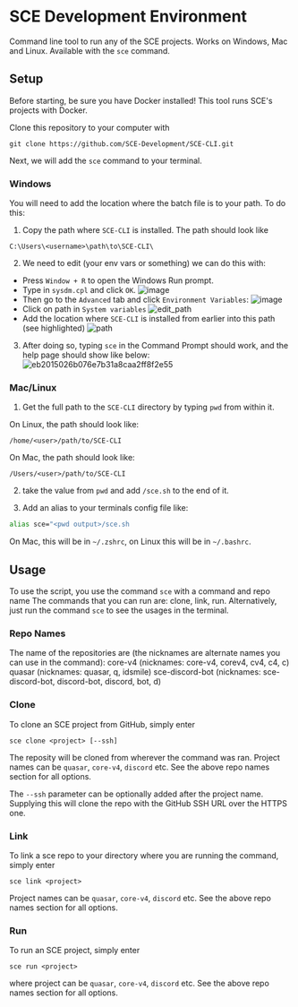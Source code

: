 # SCE Development Environment
Command line tool to run any of the SCE projects. Works on Windows, Mac and
 Linux. Available with the `sce` command.

## Setup
Before starting, be sure you have Docker installed! This tool
 runs SCE's projects with Docker.

Clone this repository to your computer with
```
git clone https://github.com/SCE-Development/SCE-CLI.git
```
Next, we will add the `sce` command to your terminal.

### Windows
You will need to add the location where the batch file is to your path. To do
 this:
1. Copy the path where `SCE-CLI` is installed. The path should look like
```
C:\Users\<username>\path\to\SCE-CLI\
```
2. We need to edit (your env vars or something) we can do this with:
- Press `Window + R` to open the Windows Run prompt.
- Type in `sysdm.cpl` and click `OK`.
![image](https://phoenixnap.com/kb/wp-content/uploads/2021/04/setting-environment-variables-in-windows-06.png)
- Then go to the `Advanced` tab and click `Environment Variables`:
![image](https://phoenixnap.com/kb/wp-content/uploads/2021/04/setting-environment-variables-in-windows-07.png)
- Click on path in `System variables`
![edit_path](https://user-images.githubusercontent.com/10038262/180634975-6a7c7947-5560-4df6-bd5a-3d8bda033c70.png)
- Add the location where `SCE-CLI` is installed from earlier into
 this path (see highlighted)
![path](https://user-images.githubusercontent.com/10038262/180634962-abd4ba91-30a2-47e7-8c50-4cc26a41b669.png)
3. After doing so, typing `sce` in the Command Prompt
 should work, and the help page should show like below:
![eb2015026b076e7b31a8caa2ff8f2e55](https://user-images.githubusercontent.com/10038262/180635207-2ea70c08-003f-4f59-95f8-35817bc6a51b.png)

### Mac/Linux
1. Get the full path to the `SCE-CLI` directory by typing `pwd` from within it.

On Linux, the path should look like:
```
/home/<user>/path/to/SCE-CLI
```

On Mac, the path should look like:
```
/Users/<user>/path/to/SCE-CLI
```

2. take the value from `pwd` and add `/sce.sh` to the end of it.

3. Add an alias to your terminals config file like:
```sh
alias sce="<pwd output>/sce.sh
```
On Mac, this will be in `~/.zshrc`, on Linux this will be in `~/.bashrc`.


## Usage
To use the script, you use the command `sce` with a command and repo name
The commands that you can run are: clone, link, run.
Alternatively, just run the command `sce` to see the usages in the terminal.
### Repo Names
The name of the repositories are (the nicknames are alternate names you can use in the command):
core-v4 (nicknames: core-v4, corev4, cv4, c4, c) 
quasar (nicknames: quasar, q, idsmile)
sce-discord-bot (nicknames: sce-discord-bot, discord-bot, discord, bot, d)

### Clone
To clone an SCE project from GitHub, simply enter
```
sce clone <project> [--ssh]
```
The reposity will be cloned from wherever the command was ran.
Project names can be `quasar`, `core-v4`, `discord` etc. See the above repo
 names section for all options.

The `--ssh` parameter can be optionally added after the project name.
 Supplying this will clone the repo with the GitHub SSH URL over the
 HTTPS one.

### Link
To link a sce repo to your directory where you are running the command, simply enter
```
sce link <project>
```
Project names can be `quasar`, `core-v4`, `discord` etc. See the above repo
 names section for all options.

### Run
To run an SCE project, simply enter

```
sce run <project>
```
where project can be `quasar`, `core-v4`, `discord` etc. See the above repo
 names section for all options.

